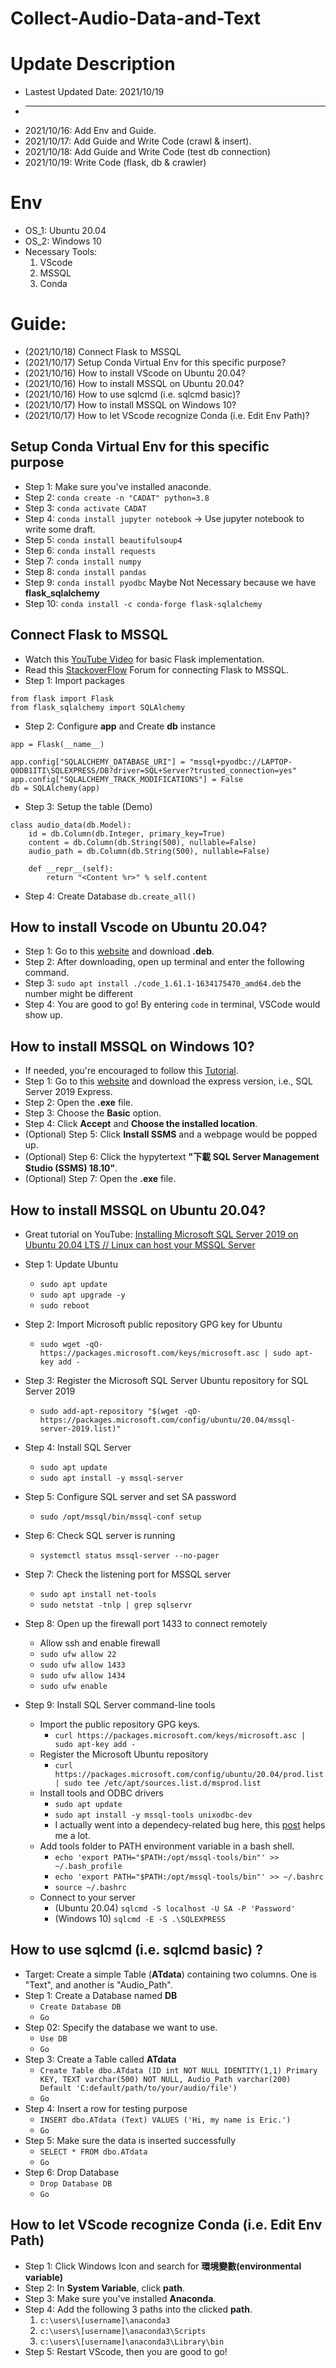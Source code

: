 # Collect-Audio-Data-and-Text

# Update Description
* Lastest Updated Date: 2021/10/19
* - - - - - - - - - - - - - - - - -
* 2021/10/16: Add Env and Guide.
* 2021/10/17: Add Guide and Write Code (crawl & insert).
* 2021/10/18: Add Guide and Write Code (test db connection)
* 2021/10/19: Write Code (flask, db & crawler)

# Env
* OS_1: Ubuntu 20.04
* OS_2: Windows 10
* Necessary Tools:
    1. VScode
    2. MSSQL
    3. Conda

# Guide:
* (2021/10/18) Connect Flask to MSSQL
* (2021/10/17) Setup Conda Virtual Env for this specific purpose?
* (2021/10/16) How to install VScode on Ubuntu 20.04?
* (2021/10/16) How to install MSSQL on Ubuntu 20.04?
* (2021/10/16) How to use sqlcmd (i.e. sqlcmd basic)?
* (2021/10/17) How to install MSSQL on Windows 10?
* (2021/10/17) How to let VScode recognize Conda (i.e. Edit Env Path)?

## Setup Conda Virtual Env for this specific purpose
* Step 1: Make sure you've installed anaconde.
* Step 2: `conda create -n "CADAT" python=3.8`
* Step 3: `conda activate CADAT`
* Step 4: `conda install jupyter notebook` -> Use jupyter notebook to write some draft.
* Step 5: `conda install beautifulsoup4`
* Step 6: `conda install requests`
* Step 7: `conda install numpy`
* Step 8: `conda install pandas`
* Step 9: `conda install pyodbc` Maybe Not Necessary because we have **flask_sqlalchemy**
* Step 10: `conda install -c conda-forge flask-sqlalchemy`

## Connect Flask to MSSQL
* Watch this [YouTube Video](https://www.youtube.com/watch?v=Z1RJmh_OqeA) for basic Flask implementation.
* Read this [StackoverFlow](https://stackoverflow.com/questions/46739295/connect-to-mssql-database-using-flask-sqlalchemy?fbclid=IwAR0HeSGjT2Yo5YH2qKySc4Mt-YTedh-f6uQLNFsDYOoBTcVpUL_hf7hOTgI) Forum for connecting Flask to MSSQL.
* Step 1: Import packages
```
from flask import Flask
from flask_sqlalchemy import SQLAlchemy

```
* Step 2: Configure **app** and Create **db** instance
```
app = Flask(__name__)

app.config["SQLALCHEMY_DATABASE_URI"] = "mssql+pyodbc://LAPTOP-Q0DB1ITI\SQLEXPRESS/DB?driver=SQL+Server?trusted_connection=yes"
app.config["SQLALCHEMY_TRACK_MODIFICATIONS"] = False
db = SQLAlchemy(app)
```

* Step 3: Setup the table (Demo)
```
class audio_data(db.Model):
    id = db.Column(db.Integer, primary_key=True)
    content = db.Column(db.String(500), nullable=False)
    audio_path = db.Column(db.String(500), nullable=False)
    
    def __repr__(self):
        return "<Content %r>" % self.content
```

* Step 4: Create Database
`db.create_all()`

## How to install Vscode on Ubuntu 20.04?
* Step 1: Go to this [website](https://code.visualstudio.com/download) and download **.deb**.
* Step 2: After downloading, open up terminal and enter the following command.
* Step 3: `sudo apt install ./code_1.61.1-1634175470_amd64.deb` the number might be different
* Step 4: You are good to go! By entering `code` in terminal, VSCode would show up.

## How to install MSSQL on Windows 10?
* If needed, you're encouraged to follow this [Tutorial](https://www.guru99.com/download-install-sql-server.html).
* Step 1: Go to this [website](https://www.microsoft.com/en-in/sql-server/sql-server-downloads) and download the express version, i.e., SQL Server 2019 Express.
* Step 2: Open the **.exe** file.
* Step 3: Choose the **Basic** option.
* Step 4: Click **Accept** and **Choose the installed location**.
* (Optional) Step 5: Click **Install SSMS** and a webpage would be popped up.
* (Optional) Step 6: Click the hypytertext **"下載 SQL Server Management Studio (SSMS) 18.10"**.
* (Optional) Step 7: Open the **.exe** file.

## How to install MSSQL on Ubuntu 20.04?
* Great tutorial on YouTube: [Installing Microsoft SQL Server 2019 on Ubuntu 20.04 LTS // Linux can host your MSSQL Server](https://www.youtube.com/watch?v=x6pYoWwtVAY)

* Step 1: Update Ubuntu
    * `sudo apt update`
    * `sudo apt upgrade -y`
    * `sudo reboot`
* Step 2: Import Microsoft public repository GPG key for Ubuntu
    * `sudo wget -qO- https://packages.microsoft.com/keys/microsoft.asc | sudo apt-key add -`
* Step 3: Register the Microsoft SQL Server Ubuntu repository for SQL Server 2019
    * `sudo add-apt-repository "$(wget -qO- https://packages.microsoft.com/config/ubuntu/20.04/mssql-server-2019.list)"`
* Step 4: Install SQL Server
    * `sudo apt update`
    * `sudo apt install -y mssql-server`
* Step 5: Configure SQL server and set SA password
    * `sudo /opt/mssql/bin/mssql-conf setup`
* Step 6: Check SQL server is running
    * `systemctl status mssql-server --no-pager`
* Step 7: Check the listening port for MSSQL server
    * `sudo apt install net-tools`
    * `sudo netstat -tnlp | grep sqlservr`
* Step 8: Open up the firewall port 1433 to connect remotely
    * Allow ssh and enable firewall
    * `sudo ufw allow 22`
    * `sudo ufw allow 1433`
    * `sudo ufw allow 1434`
    * `sudo ufw enable`
* Step 9: Install SQL Server command-line tools
    * Import the public repository GPG keys.
        * `curl https://packages.microsoft.com/keys/microsoft.asc | sudo apt-key add -`
    * Register the Microsoft Ubuntu repository
        * `curl https://packages.microsoft.com/config/ubuntu/20.04/prod.list | sudo tee /etc/apt/sources.list.d/msprod.list`
    * Install tools and ODBC drivers
        * `sudo apt update`
        * `sudo apt install -y mssql-tools unixodbc-dev`
        * I actually went into a dependecy-related bug here, this [post](https://askubuntu.com/questions/1123273/unable-to-connect-microsoft-sql-server-and-visual-studio-code) helps me a lot.
    * Add tools folder to PATH environment variable in a bash shell.
        * `echo 'export PATH="$PATH:/opt/mssql-tools/bin"' >> ~/.bash_profile`
        * `echo 'export PATH="$PATH:/opt/mssql-tools/bin"' >> ~/.bashrc`
        * `source ~/.bashrc`
    * Connect to your server
        * (Ubuntu 20.04) `sqlcmd -S localhost -U SA -P 'Password'`
        * (Windows 10) `sqlcmd -E -S .\SQLEXPRESS`

## How to use sqlcmd (i.e. sqlcmd basic) ? 
* Target: Create a simple Table (**ATdata**) containing two columns. One is "Text", and another is "Audio_Path".
* Step 1: Create a Database named **DB**
    * `Create Database DB`
    * `Go`
* Step 02: Specify the database we want to use.
    * `Use DB`
    * `Go`
* Step 3: Create a Table called **ATdata**
    * `Create Table dbo.ATdata (ID int NOT NULL IDENTITY(1,1) Primary KEY, TEXT varchar(500) NOT NULL, Audio_Path varchar(200) Default 'C:default/path/to/your/audio/file')`
    * `Go`
* Step 4: Insert a row for testing purpose
    * `INSERT dbo.ATdata (Text) VALUES ('Hi, my name is Eric.')`
    * `Go`
* Step 5: Make sure the data is inserted successfully
    * `SELECT * FROM dbo.ATdata`
    * `Go`
* Step 6: Drop Database
    * `Drop Database DB`
    * `Go`

## How to let VScode recognize Conda (i.e. Edit Env Path)
* Step 1: Click Windows Icon and search for **環境變數(environmental variable)**
* Step 2: In **System Variable**, click **path**.
* Step 3: Make sure you've installed **Anaconda**.
* Step 4: Add the following 3 paths into the clicked **path**.
    1. `c:\users\[username]\anaconda3`
    2. `c:\users\[username]\anaconda3\Scripts`
    3. `c:\users\[username]\anaconda3\Library\bin`
* Step 5: Restart VScode, then you are good to go!